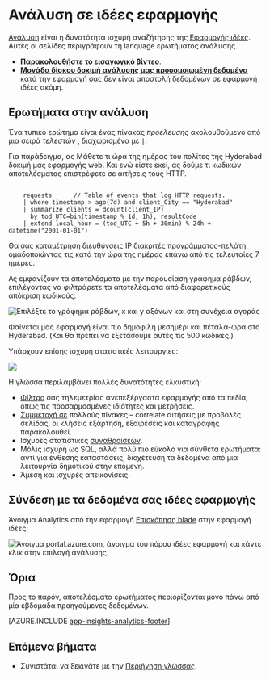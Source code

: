 <properties 
    pageTitle="Ανάλυση - το εργαλείο ισχυρή αναζήτησης της εφαρμογής ιδέες | Microsoft Azure" 
    description="Επισκόπηση της ανάλυσης, το εργαλείο ισχυρή διαγνωστικών αναζήτησης της εφαρμογής ιδέες. " 
    services="application-insights" 
    documentationCenter=""
    authors="alancameronwills" 
    manager="douge"/>

<tags 
    ms.service="application-insights" 
    ms.workload="tbd" 
    ms.tgt_pltfrm="ibiza" 
    ms.devlang="na" 
    ms.topic="article" 
    ms.date="07/26/2016" 
    ms.author="awills"/>


# <a name="analytics-in-application-insights"></a>Ανάλυση σε ιδέες εφαρμογής


[Ανάλυση](app-insights-analytics.md) είναι η δυνατότητα ισχυρή αναζήτησης της [Εφαρμογής ιδέες](app-insights-overview.md). Αυτές οι σελίδες περιγράφουν τη lanquage ερωτήματος ανάλυσης. 

* **[Παρακολουθήστε το εισαγωγικό βίντεο](https://applicationanalytics-media.azureedge.net/home_page_video.mp4)**.
* **[Μονάδα δίσκου δοκιμή ανάλυσης μας προσομοιωμένη δεδομένα](https://analytics.applicationinsights.io/demo)** κατά την εφαρμογή σας δεν είναι αποστολή δεδομένων σε εφαρμογή ιδέες ακόμη.

## <a name="queries-in-analytics"></a>Ερωτήματα στην ανάλυση
 
Ένα τυπικό ερώτημα είναι ένας πίνακας *προέλευσης* ακολουθούμενο από μια σειρά *τελεστών* , διαχωρισμένα με `|`. 

Για παράδειγμα, ας Μάθετε τι ώρα της ημέρας του πολίτες της Hyderabad δοκιμή μας εφαρμογής web. Και ενώ είστε εκεί, ας δούμε τι κωδικών αποτελέσματος επιστρέφετε σε αιτήσεις τους HTTP. 

```AIQL

    requests      // Table of events that log HTTP requests.
  	| where timestamp > ago(7d) and client_City == "Hyderabad"
  	| summarize clients = dcount(client_IP) 
      by tod_UTC=bin(timestamp % 1d, 1h), resultCode
  	| extend local_hour = (tod_UTC + 5h + 30min) % 24h + datetime("2001-01-01") 
```

Θα σας καταμέτρηση διευθύνσεις IP διακριτές προγράμματος-πελάτη, ομαδοποιώντας τις κατά την ώρα της ημέρας επάνω από τις τελευταίες 7 ημέρες. 

Ας εμφανίζουν τα αποτελέσματα με την παρουσίαση γράφημα ράβδων, επιλέγοντας να φιλτράρετε τα αποτελέσματα από διαφορετικούς απόκριση κωδικούς:

![Επιλέξτε το γράφημα ράβδων, x και y αξόνων και στη συνέχεια αγοράς](./media/app-insights-analytics/020.png)

Φαίνεται μας εφαρμογή είναι πιο δημοφιλή μεσημέρι και πέταλα-ώρα στο Hyderabad. (Και θα πρέπει να εξετάσουμε αυτές τις 500 κώδικες.)


Υπάρχουν επίσης ισχυρή στατιστικές λειτουργίες:

![](./media/app-insights-analytics/025.png)


Η γλώσσα περιλαμβάνει πολλές δυνατότητες ελκυστική:

* [Φίλτρο](app-insights-analytics-reference.md#where-operator) σας τηλεμετρίας ανεπεξέργαστα εφαρμογής από τα πεδία, όπως τις προσαρμοσμένες ιδιότητες και μετρήσεις.
* [Συμμετοχή σε](app-insights-analytics-reference.md#join-operator) πολλούς πίνακες – correlate αιτήσεις με προβολές σελίδας, οι κλήσεις εξάρτηση, εξαιρέσεις και καταγραφής παρακολουθεί.
* Ισχυρές στατιστικές [συναθροίσεων](app-insights-analytics-reference.md#aggregations).
* Μόλις ισχυρή ως SQL, αλλά πολύ πιο εύκολο για σύνθετα ερωτήματα: αντί για ένθεσης καταστάσεις, διοχέτευση τα δεδομένα από μια λειτουργία δημοτικού στην επόμενη.
* Άμεση και ισχυρές απεικονίσεις.







## <a name="connect-to-your-application-insights-data"></a>Σύνδεση με τα δεδομένα σας ιδέες εφαρμογής


Άνοιγμα Analytics από την εφαρμογή [Επισκόπηση blade](app-insights-dashboards.md) στην εφαρμογή ιδέες: 

![Άνοιγμα portal.azure.com, άνοιγμα του πόρου ιδέες εφαρμογή και κάντε κλικ στην επιλογή ανάλυσης.](./media/app-insights-analytics/001.png)


## <a name="limits"></a>Όρια

Προς το παρόν, αποτελέσματα ερωτήματος περιορίζονται μόνο πάνω από μία εβδομάδα προηγούμενες δεδομένων.



[AZURE.INCLUDE [app-insights-analytics-footer](../../includes/app-insights-analytics-footer.md)]


## <a name="next-steps"></a>Επόμενα βήματα


* Συνιστάται να ξεκινάτε με την [Περιήγηση γλώσσας](app-insights-analytics-tour.md).